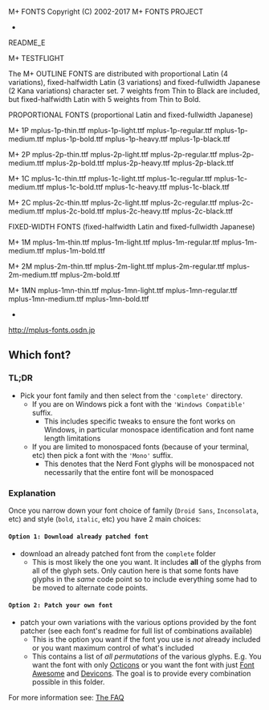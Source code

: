 M+ FONTS                                Copyright (C) 2002-2017 M+ FONTS PROJECT

-

README_E




M+ TESTFLIGHT

The M+ OUTLINE FONTS are distributed with proportional Latin (4 variations), fixed-halfwidth Latin (3 variations) and fixed-fullwidth Japanese (2 Kana variations) character set. 7 weights from Thin to Black are included, but fixed-halfwidth Latin with 5 weights from Thin to Bold.


PROPORTIONAL FONTS (proportional Latin and fixed-fullwidth Japanese)

M+ 1P     mplus-1p-thin.ttf
          mplus-1p-light.ttf
          mplus-1p-regular.ttf
          mplus-1p-medium.ttf
          mplus-1p-bold.ttf
          mplus-1p-heavy.ttf
          mplus-1p-black.ttf
          
M+ 2P     mplus-2p-thin.ttf
          mplus-2p-light.ttf
          mplus-2p-regular.ttf
          mplus-2p-medium.ttf
          mplus-2p-bold.ttf
          mplus-2p-heavy.ttf
          mplus-2p-black.ttf
          
M+ 1C     mplus-1c-thin.ttf
          mplus-1c-light.ttf
          mplus-1c-regular.ttf
          mplus-1c-medium.ttf
          mplus-1c-bold.ttf
          mplus-1c-heavy.ttf
          mplus-1c-black.ttf
          
M+ 2C     mplus-2c-thin.ttf
          mplus-2c-light.ttf
          mplus-2c-regular.ttf
          mplus-2c-medium.ttf
          mplus-2c-bold.ttf
          mplus-2c-heavy.ttf
          mplus-2c-black.ttf


FIXED-WIDTH FONTS (fixed-halfwidth Latin and fixed-fullwidth Japanese)

M+ 1M     mplus-1m-thin.ttf
          mplus-1m-light.ttf
          mplus-1m-regular.ttf
          mplus-1m-medium.ttf
          mplus-1m-bold.ttf
          
M+ 2M     mplus-2m-thin.ttf
          mplus-2m-light.ttf
          mplus-2m-regular.ttf
          mplus-2m-medium.ttf
          mplus-2m-bold.ttf

M+ 1MN    mplus-1mn-thin.ttf
          mplus-1mn-light.ttf
          mplus-1mn-regular.ttf
          mplus-1mn-medium.ttf
          mplus-1mn-bold.ttf

          


-

http://mplus-fonts.osdn.jp

## Which font?

### TL;DR

* Pick your font family and then select from the `'complete'` directory.
  * If you are on Windows pick a font with the `'Windows Compatible'` suffix.
    * This includes specific tweaks to ensure the font works on Windows, in particular monospace identification and font name length limitations
  * If you are limited to monospaced fonts (because of your terminal, etc) then pick a font with the `'Mono'` suffix.
    * This denotes that the Nerd Font glyphs will be monospaced not necessarily that the entire font will be monospaced

### Explanation

Once you narrow down your font choice of family (`Droid Sans`, `Inconsolata`, etc) and style (`bold`, `italic`, etc) you have 2 main choices:

#### `Option 1: Download already patched font`

 * download an already patched font from the `complete` folder
   * This is most likely the one you want. It includes **all** of the glyphs from all of the glyph sets. Only caution here is that some fonts have glyphs in the _same_ code point so to include everything some had to be moved to alternate code points.

#### `Option 2: Patch your own font`

 * patch your own variations with the various options provided by the font patcher (see each font's readme for full list of combinations available)
   * This is the option you want if the font you use is _not_ already included or you want maximum control of what's included
   * This contains a list of _all permutations_ of the various glyphs. E.g. You want the font with only [Octicons][octicons] or you want the font with just [Font Awesome][font-awesome] and [Devicons][vorillaz-devicons]. The goal is to provide every combination possible in this folder.


For more information see: [The FAQ](https://github.com/ryanoasis/nerd-fonts/wiki/FAQ-and-Troubleshooting#which-font)


[vim-devicons]:https://github.com/ryanoasis/vim-devicons
[vorillaz-devicons]:https://vorillaz.github.io/devicons/
[font-awesome]:https://github.com/FortAwesome/Font-Awesome
[octicons]:https://github.com/primer/octicons
[gabrielelana-pomicons]:https://github.com/gabrielelana/pomicons
[Seti-UI]:https://atom.io/themes/seti-ui
[ryanoasis-powerline-extra-symbols]:https://github.com/ryanoasis/powerline-extra-symbols
[SIL-RFN]:http://scripts.sil.org/cms/scripts/page.php?item_id=OFL_web_fonts_and_RFNs#14cbfd4a

